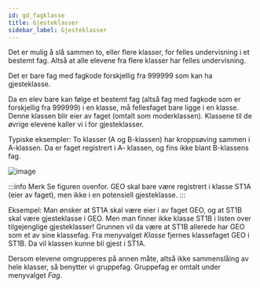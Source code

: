 ```yaml
---
id: gd_fagklasse
title: Gjesteklasser
sidebar_label: Gjesteklasser
---
```

Det er mulig å slå sammen to, eller flere klasser, for felles undervisning i et bestemt fag. Altså at alle elevene fra flere klasser har felles undervisning. 

Det er bare fag med fagkode forskjellig fra 999999 som kan ha gjesteklasse. 

Da en elev bare kan følge et bestemt fag (altså fag med fagkode som er forskjellig fra 999999) i en klasse, må fellesfaget bare ligge i en klasse. Denne klassen blir eier av faget (omtalt som moderklassen). Klassene til de øvrige elevene kaller vi i for gjesteklasser. 

Typiske eksempler: To klasser (A og B-klassen) har kroppsøving sammen i A-klassen. Da er faget registrert i A- klassen, og fins ikke blant B-klassens fag.

![image](https://github.com/BarmanHanssen/iskole/assets/80097133/1ad15ab4-a3ef-4652-8f52-a69df0499455)

:::info Merk
Se figuren ovenfor. GEO skal  bare være registrert i klasse ST1A (eier av faget), men ikke i en potensiell gjesteklasse.
:::

Eksempel: Man ønsker at ST1A skal være eier i av faget GEO, og at ST1B skal være gjesteklasse i GEO. Men man finner ikke klasse ST1B i listen over tilgejenglige gjesteklasser! Grunnen vil da være at ST1B allerede har GEO som et av sine klassefag. Fra menyvalget _Klasse_ fjernes klassefaget GEO i ST1B. Da vil klassen kunne bli gjest i ST1A.

Dersom elevene omgrupperes på annen måte, altså ikke sammenslåing av hele klasser, så benytter vi gruppefag. Gruppefag er omtalt under menyvalget _Fag_.

